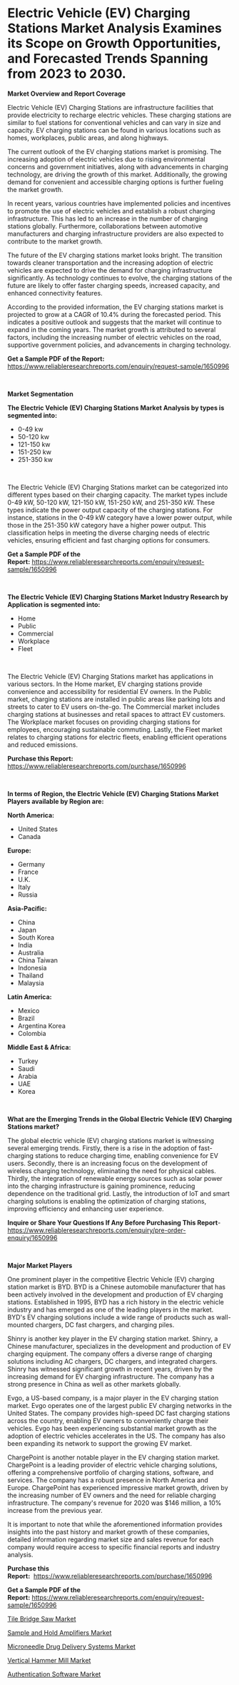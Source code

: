 <p><h1>Electric Vehicle (EV) Charging Stations Market Analysis Examines its Scope on Growth Opportunities, and Forecasted Trends Spanning from 2023 to 2030.</h1></p><p><strong>Market Overview and Report Coverage</strong></p>
<p><p>Electric Vehicle (EV) Charging Stations are infrastructure facilities that provide electricity to recharge electric vehicles. These charging stations are similar to fuel stations for conventional vehicles and can vary in size and capacity. EV charging stations can be found in various locations such as homes, workplaces, public areas, and along highways.</p><p>The current outlook of the EV charging stations market is promising. The increasing adoption of electric vehicles due to rising environmental concerns and government initiatives, along with advancements in charging technology, are driving the growth of this market. Additionally, the growing demand for convenient and accessible charging options is further fueling the market growth.</p><p>In recent years, various countries have implemented policies and incentives to promote the use of electric vehicles and establish a robust charging infrastructure. This has led to an increase in the number of charging stations globally. Furthermore, collaborations between automotive manufacturers and charging infrastructure providers are also expected to contribute to the market growth.</p><p>The future of the EV charging stations market looks bright. The transition towards cleaner transportation and the increasing adoption of electric vehicles are expected to drive the demand for charging infrastructure significantly. As technology continues to evolve, the charging stations of the future are likely to offer faster charging speeds, increased capacity, and enhanced connectivity features.</p><p>According to the provided information, the EV charging stations market is projected to grow at a CAGR of 10.4% during the forecasted period. This indicates a positive outlook and suggests that the market will continue to expand in the coming years. The market growth is attributed to several factors, including the increasing number of electric vehicles on the road, supportive government policies, and advancements in charging technology.</p></p>
<p><strong>Get a Sample PDF of the Report:</strong> <a href="https://www.reliableresearchreports.com/enquiry/request-sample/1650996">https://www.reliableresearchreports.com/enquiry/request-sample/1650996</a></p>
<p>&nbsp;</p>
<p><strong>Market Segmentation</strong></p>
<p><strong>The Electric Vehicle (EV) Charging Stations Market Analysis by types is segmented into:</strong></p>
<p><ul><li>0-49 kw</li><li>50-120 kw</li><li>121-150 kw</li><li>151-250 kw</li><li>251-350 kw</li></ul></p>
<p>&nbsp;</p>
<p><p>The Electric Vehicle (EV) Charging Stations market can be categorized into different types based on their charging capacity. The market types include 0-49 kW, 50-120 kW, 121-150 kW, 151-250 kW, and 251-350 kW. These types indicate the power output capacity of the charging stations. For instance, stations in the 0-49 kW category have a lower power output, while those in the 251-350 kW category have a higher power output. This classification helps in meeting the diverse charging needs of electric vehicles, ensuring efficient and fast charging options for consumers.</p></p>
<p><strong>Get a Sample PDF of the Report:</strong>&nbsp;<a href="https://www.reliableresearchreports.com/enquiry/request-sample/1650996">https://www.reliableresearchreports.com/enquiry/request-sample/1650996</a></p>
<p>&nbsp;</p>
<p><strong>The Electric Vehicle (EV) Charging Stations Market Industry Research by Application is segmented into:</strong></p>
<p><ul><li>Home</li><li>Public</li><li>Commercial</li><li>Workplace</li><li>Fleet</li></ul></p>
<p>&nbsp;</p>
<p><p>The Electric Vehicle (EV) Charging Stations market has applications in various sectors. In the Home market, EV charging stations provide convenience and accessibility for residential EV owners. In the Public market, charging stations are installed in public areas like parking lots and streets to cater to EV users on-the-go. The Commercial market includes charging stations at businesses and retail spaces to attract EV customers. The Workplace market focuses on providing charging stations for employees, encouraging sustainable commuting. Lastly, the Fleet market relates to charging stations for electric fleets, enabling efficient operations and reduced emissions.</p></p>
<p><strong>Purchase this Report:</strong>&nbsp; <a href="https://www.reliableresearchreports.com/purchase/1650996">https://www.reliableresearchreports.com/purchase/1650996</a></p>
<p>&nbsp;</p>
<p><strong>In terms of Region, the Electric Vehicle (EV) Charging Stations Market Players available by Region are:</strong></p>
<p>
    <p> <strong> North America: </strong>
        <ul>
            <li>United States</li>
            <li>Canada</li>
        </ul>
        </p> 
    <p> <strong> Europe: </strong>
        <ul>
            <li>Germany</li>
            <li>France</li>
            <li>U.K.</li>
            <li>Italy</li>
            <li>Russia</li>
        </ul>
        </p> 
    <p> <strong> Asia-Pacific: </strong>
        <ul>
            <li>China</li>
            <li>Japan</li>
            <li>South Korea</li>
            <li>India</li>
            <li>Australia</li>
            <li>China Taiwan</li>
            <li>Indonesia</li>
            <li>Thailand</li>
            <li>Malaysia</li>
        </ul>
        </p> 
    <p> <strong> Latin America: </strong>
        <ul>
            <li>Mexico</li>
            <li>Brazil</li>
            <li>Argentina Korea</li>
            <li>Colombia</li>
        </ul>
        </p> 
    <p> <strong> Middle East & Africa: </strong>
        <ul>
            <li>Turkey</li>
            <li>Saudi</li>
            <li>Arabia</li>
            <li>UAE</li>
            <li>Korea</li>
        </ul>
    </p>
    </p>
<p>&nbsp;</p>
<p><strong>What are the Emerging Trends in the Global Electric Vehicle (EV) Charging Stations market?</strong></p>
<p><p>The global electric vehicle (EV) charging stations market is witnessing several emerging trends. Firstly, there is a rise in the adoption of fast-charging stations to reduce charging time, enabling convenience for EV users. Secondly, there is an increasing focus on the development of wireless charging technology, eliminating the need for physical cables. Thirdly, the integration of renewable energy sources such as solar power into the charging infrastructure is gaining prominence, reducing dependence on the traditional grid. Lastly, the introduction of IoT and smart charging solutions is enabling the optimization of charging stations, improving efficiency and enhancing user experience.</p></p>
<p><strong>Inquire or Share Your Questions If Any Before Purchasing This Report</strong>- <a href="https://www.reliableresearchreports.com/enquiry/pre-order-enquiry/1650996">https://www.reliableresearchreports.com/enquiry/pre-order-enquiry/1650996</a></p>
<p>&nbsp;</p>
<p><strong>Major Market Players</strong></p>
<p><p>One prominent player in the competitive Electric Vehicle (EV) charging station market is BYD. BYD is a Chinese automobile manufacturer that has been actively involved in the development and production of EV charging stations. Established in 1995, BYD has a rich history in the electric vehicle industry and has emerged as one of the leading players in the market. BYD's EV charging solutions include a wide range of products such as wall-mounted chargers, DC fast chargers, and charging piles.</p><p>Shinry is another key player in the EV charging station market. Shinry, a Chinese manufacturer, specializes in the development and production of EV charging equipment. The company offers a diverse range of charging solutions including AC chargers, DC chargers, and integrated chargers. Shinry has witnessed significant growth in recent years, driven by the increasing demand for EV charging infrastructure. The company has a strong presence in China as well as other markets globally.</p><p>Evgo, a US-based company, is a major player in the EV charging station market. Evgo operates one of the largest public EV charging networks in the United States. The company provides high-speed DC fast charging stations across the country, enabling EV owners to conveniently charge their vehicles. Evgo has been experiencing substantial market growth as the adoption of electric vehicles accelerates in the US. The company has also been expanding its network to support the growing EV market.</p><p>ChargePoint is another notable player in the EV charging station market. ChargePoint is a leading provider of electric vehicle charging solutions, offering a comprehensive portfolio of charging stations, software, and services. The company has a robust presence in North America and Europe. ChargePoint has experienced impressive market growth, driven by the increasing number of EV owners and the need for reliable charging infrastructure. The company's revenue for 2020 was $146 million, a 10% increase from the previous year.</p><p>It is important to note that while the aforementioned information provides insights into the past history and market growth of these companies, detailed information regarding market size and sales revenue for each company would require access to specific financial reports and industry analysis.</p></p>
<p><strong>Purchase this Report:</strong>&nbsp;&nbsp;<a href="https://www.reliableresearchreports.com/purchase/1650996">https://www.reliableresearchreports.com/purchase/1650996</a></p>
<p></p>
<p><strong>Get a Sample PDF of the Report:</strong>&nbsp;<a href="https://www.reliableresearchreports.com/enquiry/request-sample/1650996">https://www.reliableresearchreports.com/enquiry/request-sample/1650996</a></p>
<p><p><a href="https://www.linkedin.com/pulse/tile-bridge-saw-market-insights-players-forecast-till-lxw9e/">Tile Bridge Saw Market</a></p><p><a href="https://www.linkedin.com/pulse/sample-hold-amplifiers-market-size-share-amp-trends-analysis-uqwjc/">Sample and Hold Amplifiers Market</a></p><p><a href="https://medium.com/@chasegibson1901/microneedle-drug-delivery-systems-market-size-cagr-trends-2024-2030-3f4300116bba">Microneedle Drug Delivery Systems Market</a></p><p><a href="https://www.linkedin.com/pulse/vertical-hammer-mill-market-research-report-provides-thorough-xh97c/">Vertical Hammer Mill Market</a></p><p><a href="https://medium.com/@siennaferry2023/authentication-software-market-exploring-market-share-market-trends-and-future-growth-20f6ed5be650">Authentication Software Market</a></p></p>